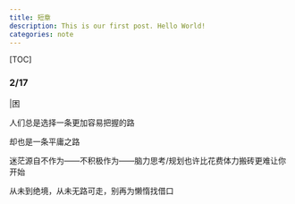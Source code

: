 ```yaml
---
title: 短章
description: This is our first post. Hello World!
categories: note
---
```

[TOC]

### 2/17

|困

人们总是选择一条更加容易把握的路

却也是一条平庸之路

迷茫源自不作为——不积极作为——脑力思考/规划也许比花费体力搬砖更难让你开始

从未到绝境，从未无路可走，别再为懒惰找借口
